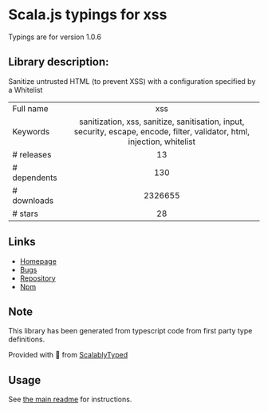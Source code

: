 
# Scala.js typings for xss

Typings are for version 1.0.6

## Library description:
Sanitize untrusted HTML (to prevent XSS) with a configuration specified by a Whitelist

|                    |                 |
| ------------------ | :-------------: |
| Full name          | xss |
| Keywords           | sanitization, xss, sanitize, sanitisation, input, security, escape, encode, filter, validator, html, injection, whitelist |
| # releases         | 13 |
| # dependents       | 130 |
| # downloads        | 2326655 |
| # stars            | 28 |

## Links
- [Homepage](https://github.com/leizongmin/js-xss)
- [Bugs](https://github.com/leizongmin/js-xss/issues)
- [Repository](https://github.com/leizongmin/js-xss)
- [Npm](https://www.npmjs.com/package/xss)
    


## Note
This library has been generated from typescript code from first party type definitions.

Provided with :purple_heart: from [ScalablyTyped](https://github.com/oyvindberg/ScalablyTyped)

## Usage
See [the main readme](../../readme.md) for instructions.


